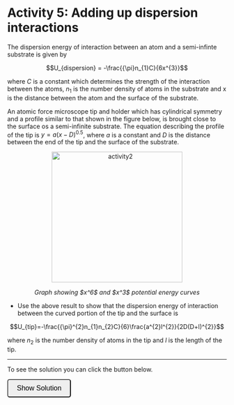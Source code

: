# Activity 5: Adding up dispersion interactions

The dispersion energy of interaction between an atom and a semi-infinte substrate is given by

$$U_{dispersion} = -\frac{{\pi}n_{1}C}{6x^{3}}$$

where $C$ is a constant which determines the strength of the interaction between the atoms, $n_{1}$ is the number density of atoms in the substrate and x is the distance between the atom and the surface of the substrate.

An atomic force microscope tip and holder which has cylindrical symmetry and a profile similar to that shown in the figure below, is brought close to the surface os a semi-infinite substrate. The equation describing the profile of the tip is $y=a(x-D)^{0.5}$, where $a$ is a constant and $D$ is the distance between the end of the tip and the surface of the substrate.

<div style="text-align: center;">
        <img src="imgs/5a.png" alt="activity2" width="300" height=auto>
        <p><em>Graph showing $x^6$ and $x^3$ potential energy curves</em></p>
    </em></p>
    </div>

-  Use the above result to show that the dispersion energy of interaction between the curved portion of the tip and the surface is

$$U_{tip}=-\frac{{\pi}^{2}n_{1}n_{2}C}{6}\frac{a^{2}l^{2}}{2D(D+l)^{2}}$$

where $n_{2}$ is the number density of atoms in the tip and $l$ is the length of the tip.

---

To see the solution you can click the button below.

<button onclick="document.getElementById('solution').style.display='block'" style="border-radius: 5px; text-align: center; padding: 10px 20px; font-size: 16px;">
Show Solution
</button>
<div id="solution" style="display:none;">
    <div style="text-align: center;">
        <img src="imgs/5b.png" alt="activity2" width="500" height=auto>
    </div>

We will have elemental volumes that are circles of radius $y$ and thickness $dx$. We can calculate the number of atoms in the slice to be $N_{slice}=n_{2}{\pi}y^{2}dx$. That gives the potential due to the slice as $U_{slice}=U_{atom}N_{slice}$.

$$U_{slice}=-\frac{{\pi}n_{1}C}{6x^{3}}n_{2}{\pi}y^{2}dx$$

Substitute in for y:

$$U_{slice}=-\frac{n_{1}n_{2}{\pi}^{2}C}{6}\frac{a^{2}(x-D)dx}{x^{3}}$$

Now we need to integrate from the tip at x=D to the holder at x=D+l:

$$U_{tip}=-\frac{a^{2}n_{1}n_{2}{\pi}^{2}C}{6}\int_{D}^{D+l}\frac{(x-D)dx}{x^{3}}$$

$$U_{tip}=-\frac{a^{2}n_{1}n_{2}{\pi}^{2}C}{6}\left[\frac{-1}{x}+\frac{D}{2x^{2}}\right]_{D}^{D+l}$$

Substitute limits and simplify:

$$U_{tip}=-\frac{n_{1}n_{2}{\pi}^{2}C}{6}\left[\frac{a^{2}l^{2}}{2D(D+l)^{2}}\right]$$

</div>
